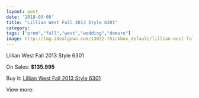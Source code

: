 ```yaml
---
layout: post
date: '2018-03-09'
title: "Lillian West Fall 2013 Style 6301"
category: 
tags: ["prom","fall","west","wedding","demure"]
image: http://img.idealgown.com/13032-thickbox_default/lillian-west-fall-2013-style-6301.jpg
---
```

Lillian West Fall 2013 Style 6301

On Sales: **$135.995**
<a href="https://www.idealgown.com/en/lillian-west-bridal/5230-lillian-west-fall-2013-style-6301.html"><amp-img layout="responsive" width="600" height="600" src="//img.idealgown.com/13032-thickbox_default/lillian-west-fall-2013-style-6301.jpg" alt="Lillian West Fall 2013 Style 6301 0" /></a>
<a href="https://www.idealgown.com/en/lillian-west-bridal/5230-lillian-west-fall-2013-style-6301.html"><amp-img layout="responsive" width="600" height="600" src="//img.idealgown.com/13035-thickbox_default/lillian-west-fall-2013-style-6301.jpg" alt="Lillian West Fall 2013 Style 6301 1" /></a>
<a href="https://www.idealgown.com/en/lillian-west-bridal/5230-lillian-west-fall-2013-style-6301.html"><amp-img layout="responsive" width="600" height="600" src="//img.idealgown.com/13034-thickbox_default/lillian-west-fall-2013-style-6301.jpg" alt="Lillian West Fall 2013 Style 6301 2" /></a>
<a href="https://www.idealgown.com/en/lillian-west-bridal/5230-lillian-west-fall-2013-style-6301.html"><amp-img layout="responsive" width="600" height="600" src="//img.idealgown.com/13033-thickbox_default/lillian-west-fall-2013-style-6301.jpg" alt="Lillian West Fall 2013 Style 6301 3" /></a>

Buy it: [Lillian West Fall 2013 Style 6301](https://www.idealgown.com/en/lillian-west-bridal/5230-lillian-west-fall-2013-style-6301.html "Lillian West Fall 2013 Style 6301")

View more: [](https://www.idealgown.com/en/- "")